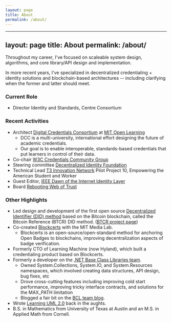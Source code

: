 ```yaml
---
layout: page
title: About
permalink: /about/
---
```


---
layout: page
title: About
permalink: /about/
---

Throughout my career, I've focused on scaleable system design, algorithms, and core library/API design and implementation. 

In more recent years, I've specialized in decentralized credentialing + identity solutions and blockchain-based architectures -- including clarifying when the former and latter should meet.

### Current Role
- Director Identity and Standards, Centre Consortium


### Recent Activities
- Architect [Digital Credentials Consortium](https://digitalcredentials.mit.edu/) at [MIT Open Learning](https://openlearning.mit.edu/)
	- DCC is a multi-university, international effort designing the future of academic credentials. 
	- Our goal is to enable interoperable, standards-based credentials that put learners in control of their data.
- Co-chair [W3C Credentials Community Group](https://www.w3.org/community/credentials/)
- Steering committee [Decentralized Identity Foundation](https://identity.foundation/)
- Technical Lead [T3 Innovation Network](https://www.uschamberfoundation.org/t3-innovation) Pilot Project 10, Empowering the American Student and Worker
- Guest Editor, [IEEE Dawn of the Internet Identity Layer](https://www.comsoc.org/publications/magazines/ieee-communications-standards-magazine/cfp/dawn-internet-identity-layer-and)
- Board [Rebooting Web of Trust](https://www.weboftrust.info/)

### Other Highlights

- Led design and development of the first open source [Decentralized Identifier (DID) method](https://www.w3.org/TR/did-core/) based on the Bitcoin blockchain, called the Bitcoin Reference (BTCR) DID method. ([BTCR project page](https://www.okimsrazor.com/project/btcr-project/))
- Co-created [Blockcerts](https://www.blockcerts.org/) with the MIT Media Lab. 
	- Blockcerts is an open-source/open-standard method for anchoring Open Badges to blockchains, improving decentralization aspects of badge verification.
- Formerly CTO of Learning Machine (now Hyland), which built a credentialing product based on Blockcerts.
- Formerly a developer on the [.NET Base Class Libraries team](https://docs.microsoft.com/en-us/dotnet/standard/framework-libraries#base-class-libraries). 
	- Owned System.Collections, System.IO, and System.Resources namespaces, which involved creating data structures, API design, bug fixes, etc
	- Drove cross-cutting features including improving cold start performance, improving tricky interface contracts, and solutions for the MAX_PATH limitation
	- Blogged a fair bit on the [BCL team blog](https://social.msdn.microsoft.com/search/en-US?rq=site%3Ablogs.msdn.microsoft.com%2Fbclteam&rn=bclteam&ral=1&query=kim%2Bhamilton&ac=4).
- Wrote [Learning UML 2.0](https://smile.amazon.com/Learning-UML-2-0-Pragmatic-Introduction-ebook/dp/B0028N4WII/ref=sr_1_2?dchild=1&keywords=learning+uml+2.0&qid=1614793107&sr=8-2) back in the aughts.
- B.S. in Mathematics from University of Texas at Austin and an M.S. in Applied Math from Cornell. 
